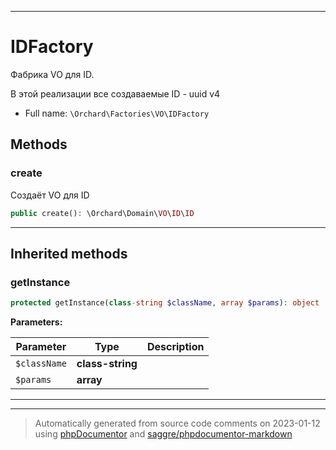***

# IDFactory

Фабрика VO для ID.

В этой реализации все создаваемые ID - uuid v4

* Full name: `\Orchard\Factories\VO\IDFactory`




## Methods


### create

Создаёт VO для ID

```php
public create(): \Orchard\Domain\VO\ID\ID
```











***


## Inherited methods


### getInstance



```php
protected getInstance(class-string $className, array $params): object
```








**Parameters:**

| Parameter | Type | Description |
|-----------|------|-------------|
| `$className` | **class-string** |  |
| `$params` | **array** |  |




***


***
> Automatically generated from source code comments on 2023-01-12 using [phpDocumentor](http://www.phpdoc.org/) and [saggre/phpdocumentor-markdown](https://github.com/Saggre/phpDocumentor-markdown)
